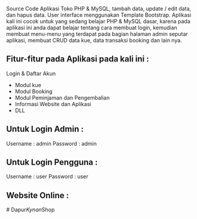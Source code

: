 Source Code Aplikasi Toko PHP & MySQL, tambah data, update / edit data, dan hapus data. User interface menggunakan Template Bootstrap. Aplikasi kali ini cocok untuk yang sedang belajar PHP & MySQL dasar, karena pada aplikasi ini anda dapat belajar tentang cara membuat login, kemudian membuat menu-menu yang terdapat pada bagian halaman admin seputar aplikasi, membuat CRUD data kue, data transaksi booking dan lain nya.

## Fitur-fitur pada Aplikasi pada kali ini :

Login & Daftar Akun

- Modul kue
- Modul Booking
- Modul Peminjaman dan Pengembalian
- Informasi Website dan Aplikasi
- DLL

## Untuk Login Admin :

Username : admin
Password : admin

## Untuk Login Pengguna :

Username : user
Password : user

## Website Online :
#   D a p u r _ K y n a n _ S h o p  
 
